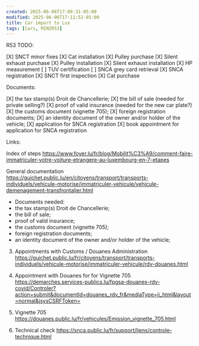 ```yaml
---
created: 2025-06-06T17:09:31-05:00
modified: 2025-06-06T17:11:52-05:00
title: Car import to Lux
tags: [Cars, MINIR53]
---
```


R53 TODO:

[X] SNCT minor fixes
[X] Cat installation
[X] Pulley purchase
[X] Silent exhaust purchase
[X] Pulley installation
[X] Silent exhaust installation
[X] HP measurement
[ ] TUV certification
[ ] SNCA grey card retrieval
[X] SNCA registration
[X] SNCT first inspection
[X] Cat purchase

Documents:

[X] the tax stamp(s) Droit de Chancellerie;
[X] the bill of sale (needed for private selling?)
[X] proof of valid insurance (needed for the new car plate?)
[X] the customs document (vignette 705);
[X] foreign registration documents;
[X] an identity document of the owner and/or holder of the vehicle;
[X] application for SNCA registration
[X] book appointment for application for SNCA registration

Links:

Index of steps
https://www.foyer.lu/fr/blog/Mobilit%C3%A9/comment-faire-immatriculer-votre-voiture-etrangere-au-luxembourg-en-7-etapes

General documentation
https://guichet.public.lu/en/citoyens/transport/transports-individuels/vehicule-motorise/immatriculer-vehicule/vehicule-demenagement-transfrontalier.html
- Documents needed:
- the tax stamp(s) Droit de Chancellerie;
- the bill of sale;
- proof of valid insurance;
- the customs document (vignette 705);
- foreign registration documents;
- an identity document of the owner and/or holder of the vehicle;


3. Appointments with Customs / Douanes Administration
https://guichet.public.lu/fr/citoyens/transport/transports-individuels/vehicule-motorise/immatriculer-vehicule/rdv-douanes.html

3. Appointment with Douanes for for Vignette 705
https://demarches.services-publics.lu/fpgsa-douanes-rdv-covid/Controler?action=submit&documentId=douanes_rdv_fr&mediaType=ji_html&layout=normal&jsysCSRFToken=

3. Vignette 705
https://douanes.public.lu/fr/vehicules/Emission_vignette_705.html

4. Technical check
https://snca.public.lu/fr/support/liens/controle-technique.html
